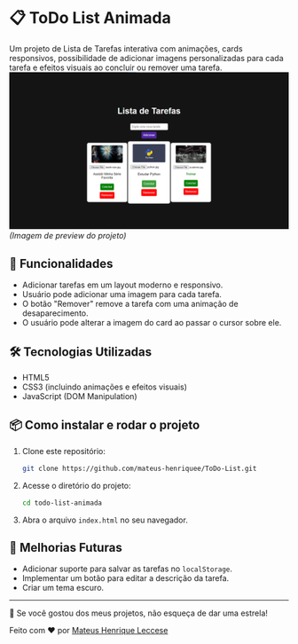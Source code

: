 # 📋 ToDo List Animada

Um projeto de Lista de Tarefas interativa com animações, cards responsivos, possibilidade de adicionar imagens personalizadas para cada tarefa e efeitos visuais ao concluir ou remover uma tarefa.
![Preview do ToDo List](img/demo.png)  
*(Imagem de preview do projeto)*

## 🚀 Funcionalidades

- Adicionar tarefas em um layout moderno e responsivo.
- Usuário pode adicionar uma imagem para cada tarefa.
- O botão "Remover" remove a tarefa com uma animação de desaparecimento.
- O usuário pode alterar a imagem do card ao passar o cursor sobre ele.

## 🛠️ Tecnologias Utilizadas

- HTML5
- CSS3 (incluindo animações e efeitos visuais)
- JavaScript (DOM Manipulation)

## 📦 Como instalar e rodar o projeto

1. Clone este repositório:
   ```bash
   git clone https://github.com/mateus-henriquee/ToDo-List.git
   ```

2. Acesse o diretório do projeto:
   ```bash
   cd todo-list-animada
   ```

3. Abra o arquivo `index.html` no seu navegador.


## 📌 Melhorias Futuras

- Adicionar suporte para salvar as tarefas no `localStorage`.
- Implementar um botão para editar a descrição da tarefa.
- Criar um tema escuro.

---
🌟 Se você gostou dos meus projetos, não esqueça de dar uma estrela!

Feito com ❤️ por [Mateus Henrique Leccese](https://github.com/mateus-henriquee)

